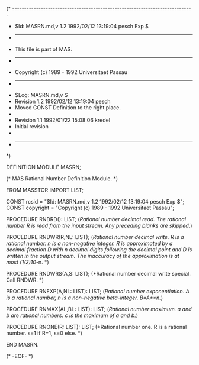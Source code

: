(* ----------------------------------------------------------------------------
 * $Id: MASRN.md,v 1.2 1992/02/12 13:19:04 pesch Exp $
 * ----------------------------------------------------------------------------
 * This file is part of MAS.
 * ----------------------------------------------------------------------------
 * Copyright (c) 1989 - 1992 Universitaet Passau
 * ----------------------------------------------------------------------------
 * $Log: MASRN.md,v $
 * Revision 1.2  1992/02/12  13:19:04  pesch
 * Moved CONST Definition to the right place.
 *
 * Revision 1.1  1992/01/22  15:08:06  kredel
 * Initial revision
 *
 * ----------------------------------------------------------------------------
 *)

DEFINITION MODULE MASRN;

(* MAS Rational Number Definition Module. *)



FROM MASSTOR IMPORT LIST;

CONST rcsid = "$Id: MASRN.md,v 1.2 1992/02/12 13:19:04 pesch Exp $";
CONST copyright = "Copyright (c) 1989 - 1992 Universitaet Passau";



PROCEDURE RNDRD(): LIST; 
(*Rational number decimal read.  The rational number R is read
from the input stream.  Any preceding blanks are skipped.*)


PROCEDURE RNDWR(R,NL: LIST); 
(*Rational number decimal write.  R is a rational number.  n is a
non-negative integer.  R is approximated by a decimal fraction D with
n decimal digits following the decimal point and D is written in the
output stream.  The inaccuracy of the approximation is at most
(1/2)*10**-n. *)


PROCEDURE RNDWRS(A,S: LIST); 
(*Rational number decimal write special.
Call RNDWR. *)


PROCEDURE RNEXP(A,NL: LIST): LIST; 
(*Rational number exponentiation.  A is a rational number,
n is a non-negative beta-integer.  B=A**n.*)


PROCEDURE RNMAX(AL,BL: LIST): LIST; 
(*Rational number maximum.  a and b are rational numbers.
c is the maximum of a and b.*)


PROCEDURE RNONE(R: LIST): LIST; 
(*Rational number one.  R is a rational number.  s=1 if R=1,
s=0 else. *)


END MASRN.


(* -EOF- *)
